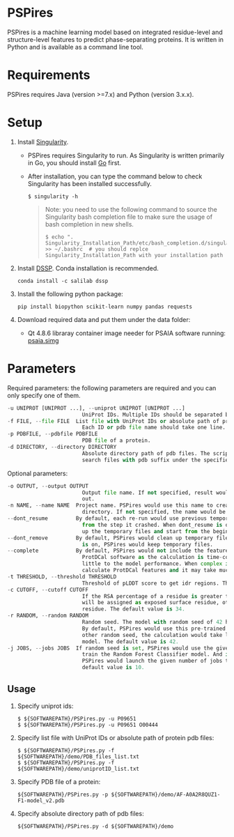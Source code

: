 # PSPires

PSPires is a machine learning model based on integrated residue-level and structure-level features to predict phase-separating proteins. It is written in Python and is available as a command line tool.

# Requirements

PSPires requires Java (version >=7.x) and Python (version 3.x.x).

# Setup

1. Install [Singularity](https://apptainer.org/admin-docs/master/installation.html#).
   
   + PSPires requires Singularity to run. As Singularity is written primarily in Go, you should install [Go](https://go.dev/doc/install) first. 
   
   + After installation, you can type the command below to check Singularity has been installed successfully.
     
     ```shell
     $ singularity -h
     ```
     
     > Note: you need to use the following command to source the Singularity bash completion file to make sure the usage of bash completion in new shells.
     > 
     > ```shell
     > $ echo ". Singularity_Installation_Path/etc/bash_completion.d/singularity" >> ~/.bashrc  # you should replce Singularity_Installation_Path with your installation path
     > ```

2. Install [DSSP](https://github.com/PDB-REDO/dssp). Conda installation is recommended. 
   
   ```
   conda install -c salilab dssp
   ```

3. Install the following python package:
   
   ```
   pip install biopython scikit-learn numpy pandas requests
   ```

4. Download required data and put them under the data folder: 
   
   + Qt 4.8.6 libraray container image needer for PSAIA software running: [psaia.simg](https://compbio-zhanglab.org/release/psaia.simg)

# Parameters

Required parameters: the following parameters are required and you can only specify one of them.

```python
-u UNIPROT [UNIPROT ...], --uniprot UNIPROT [UNIPROT ...]
                        UniProt IDs. Multiple IDs should be separated by space.
-f FILE, --file FILE  List file with UniProt IDs or absolute path of protein pdb files.
                        Each ID or pdb file name should take one line.
-p PDBFILE, --pdbfile PDBFILE
                        PDB file of a protein.
-d DIRECTORY, --directory DIRECTORY
                        Absolute directory path of pdb files. The script will automatically
                        search files with pdb suffix under the specified directory.
```

Optional parameters:

```python
-o OUTPUT, --output OUTPUT
                        Output file name. If not specified, result would be sent to standard
                        out.
-n NAME, --name NAME  Project name. PSPires would use this name to create temporary file
                        directory. If not specified, the name would be PSPires_tmpDir.
--dont_resume         By default, each re-run would use previous temporary files to resume
                        from the step it crashed. When dont_resume is on, PSPires would clean
                        up the temporary files and start from the beginning.
--dont_remove         By default, PSPires would clean up temporary files. When dont_remove
                        is on, PSPires would keep temporary files.
--complete            By default, PSPires would not include the features calculated by
                        ProtDCal software as the calculation is time-consuming and contribute
                        little to the model performance. When complex is on, PSPires would
                        calculate ProtDCal features and it may take much longer time.
-t THRESHOLD, --threshold THRESHOLD
                        Threshold of pLDDT score to get idr regions. The default value is 70.
-c CUTOFF, --cutoff CUTOFF
                        If the RSA percentage of a residue is greater than this cutoff, it
                        will be assigned as exposed surface residue, otherwise as buried
                        residue. The default value is 34.
-r RANDOM, --random RANDOM
                        Random seed. The model with random seed of 42 has been pre-trained.
                        By default, PSPires would use this pre-trained model. If you specify
                        other random seed, the calculation would take longer to train new
                        model. The default value is 42.
-j JOBS, --jobs JOBS  If random seed is set, PSPires would use the given number of jobs to
                        train the Random Forest Classifier model. And if complete mode is on,
                        PSPires would launch the given number of jobs to run ProtDCal. The
                        default value is 10.
```

## Usage

1. Specify uniprot ids:
   
   ```shell
   $ ${SOFTWAREPATH}/PSPires.py -u P09651
   $ ${SOFTWAREPATH}/PSPires.py -u P09651 O00444
   ```

2. Specify list file with UniProt IDs or absolute path of protein pdb files:
   
   ```shell
   $ ${SOFTWAREPATH}/PSPires.py -f ${SOFTWAREPATH}/demo/PDB_files_list.txt
   $ ${SOFTWAREPATH}/PSPires.py -f ${SOFTWAREPATH}/demo/uniprotID_list.txt
   ```

3. Specify PDB file of a protein:
   
   ```shell
   ${SOFTWAREPATH}/PSPires.py -p ${SOFTWAREPATH}/demo/AF-A0A2R8QUZ1-F1-model_v2.pdb
   ```

4. Specify absolute directory path of pdb files:
   
   ```shell
   ${SOFTWAREPATH}/PSPires.py -d ${SOFTWAREPATH}/demo
   ```
